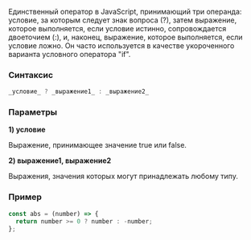Единственный оператор в JavaScript, принимающий три операнда: условие, за которым следует знак вопроса (?), затем выражение, которое выполняется, если условие истинно, сопровождается двоеточием (:), и, наконец, выражение, которое выполняется, если условие ложно. Он часто используется в качестве укороченного варианта условного оператора "if".

### Синтаксис
```javascript
_условие_ ? _выражение1_ : _выражение2_
```

### Параметры
__1) условие__

Выражение, принимающее значение true или false.

__2) выражение1, выражение2__

Выражения, значения которых могут принадлежать любому типу.

### Пример 
```javascript
const abs = (number) => {
  return number >= 0 ? number : -number;
};
```